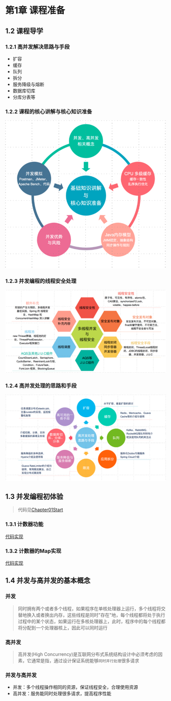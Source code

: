 # 第1章 课程准备

## 1.2 课程导学

### 1.2.1 高并发解决思路与手段

+ 扩容
+ 缓存
+ 队列
+ 拆分
+ 服务降级与熔断
+ 数据库切库
+ 分库分表等

### 1.2.2 课程的核心讲解与核心知识准备

![课程的核心讲解与核心知识准备](images/1.jpg)

### 1.2.3 并发编程的线程安全处理

![并发编程的线程安全处理](images/2.jpg)

### 1.2.4 高并发处理的思路和手段

![高并发处理的思路和手段](images/3.jpg)

## 1.3 并发编程初体验

> 代码见[Chapter01Start](src/main/java/com/huawei/l00379880/mythread/Chapter01Start)

### 1.3.1 计数器功能

[代码实现](src/main/java/com/huawei/l00379880/mythread/Chapter01Start/CountExample.java)

### 1.3.2 计数器的Map实现

[代码实现](src/main/java/com/huawei/l00379880/mythread/Chapter01Start/MapExample.java)

## 1.4 并发与高并发的基本概念

### 并发

> 同时拥有两个或者多个线程，如果程序在单核处理器上运行，多个线程将交替地换入或者换出内存，这些线程是同时"存在"地，每个线程都将处于执行过程中的某个状态，如果运行在多核处理器上，此时，程序中的每个线程都将分配到一个处理器核上，因此可以同时运行

### 高并发

> 高并发(High Concurrency)是互联网分布式系统结构设计中必须考虑的因素，它通常是指，通过设计保证系统能够`同时并行处理`很多请求

### 并发与高并发

+ 并发：多个线程操作相同的资源，保证线程安全，合理使用资源
+ 高并发：服务能同时处理很多请求，提高程序性能